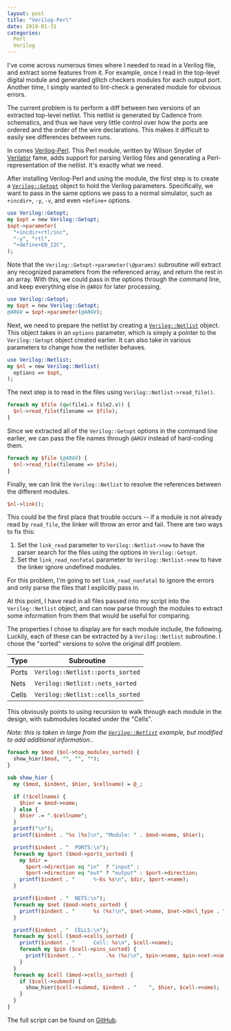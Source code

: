 ```yaml
---
layout: post
title: "Verilog-Perl"
date: 2019-01-31
categories:
  Perl
  Verilog
---
```


I've come across numerous times where I needed to read in a Verilog file, and extract some features from it. For example, once I read in the top-level digital module and generated glitch checkers modules for each output port. Another time, I simply wanted to lint-check a generated module for obvious errors.

The current problem is to perform a diff between two versions of an extracted top-level netlist. This netlist is generated by Cadence from schematics, and thus we have very little control over how the ports are ordered and the order of the wire declarations. This makes it difficult to easily see differences between runs.

In comes [Verilog-Perl](https://www.veripool.org/wiki/verilog-perl). This Perl module, written by Wilson Snyder of [Verilator](https://www.veripool.org/wiki/verilator) fame, adds support for parsing Verilog files and generating a Perl-representation of the netlist. It's exactly what we need.

After installing Verilog-Perl and using the module, the first step is to create a [`Verilog::Getopt`](https://metacpan.org/pod/Verilog::Getopt) object to hold the Verilog parameters. Specifically, we want to pass in the same options we pass to a normal simulator, such as `+incdir+`, `-y`, `-v`, and even `+define+` options.

```perl
use Verilog::Getopt;
my $opt = new Verilog::Getopt;
$opt->parameter(
  "+incdir+rtl/inc",
  "-y", "rtl",
  "+define+EN_I2C",
);
```

Note that the `Verilog::Getopt->parameter(\@params)` subroutine will extract any recognized parameters from the referenced array, and return the rest in an array. With this, we could pass in the options through the command line, and keep everything else in `@ARGV` for later processing.

```perl
use Verilog::Getopt;
my $opt = new Verilog::Getopt;
@ARGV = $opt->parameter(@ARGV);
```

Next, we need to prepare the netlist by creating a [`Verilog::Netlist`](https://metacpan.org/pod/Verilog::Netlist) object. This object takes in an `options` parameter, which is simply a pointer to the `Verilog::Getopt` object created earlier. It can also take in various parameters to change how the netlister behaves.

```perl
use Verilog::Netlist;
my $nl = new Verilog::Netlist(
  options => $opt,
);
```

The next step is to read in the files using `Verilog::Netlist->read_file()`.

```perl
foreach my $file (qw(file1.v file2.v)) {
  $nl->read_file(filename => $file);
}
```

Since we extracted all of the `Verilog::Getopt` options in the command line earlier, we can pass the file names through `@ARGV` instead of hard-coding them.

```perl
foreach my $file (@ARGV) {
  $nl->read_file(filename => $file);
}
```

Finally, we can link the `Verilog::Netlist` to resolve the references between the different modules.

```perl
$nl->link();
```

This could be the first place that trouble occurs -- if a module is not already read by `read_file`, the linker will throw an error and fail. There are two ways to fix this:

1. Set the `link_read` parameter to `Verilog::Netlist->new` to have the parser search for the files using the options in `Verilog::Getopt`.
2. Set the `link_read_nonfatal` parameter to `Verilog::Netlist->new` to have the linker ignore undefined modules.

For this problem, I'm going to set `link_read_nonfatal` to ignore the errors and only parse the files that I explicitly pass in.

At this point, I have read in all files passed into my script into the `Verilog::Netlist` object, and can now parse through the modules to extract some information from them that would be useful for comparing.

The properties I chose to display are for each module include, the following. Luckily, each of these can be extracted by a `Verilog::Netlist` subroutine. I chose the "sorted" versions to solve the original diff problem.

| Type | Subroutine |
|------|------------|
| Ports | `Verilog::Netlist::ports_sorted` |
| Nets | `Verilog::Netlist::nets_sorted` |
| Cells | `Verilog::Netlist::cells_sorted` |

This obviously points to using recursion to walk through each module in the design, with submodules located under the "Cells".

_Note: this is taken in large from the [`Verilog::Netlist`](https://metacpan.org/pod/Verilog::Netlist) example, but modified to add additional information._.

```perl
foreach my $mod ($nl->top_modules_sorted) {
  show_hier($mod, "", "", "");
}

sub show_hier {
  my ($mod, $indent, $hier, $cellname) = @_;

  if (!$cellname) {
    $hier = $mod->name;
  } else {
    $hier .= ".$cellname";
  }
  printf("\n");
  printf($indent . "%s [%s]\n", "Module: " . $mod->name, $hier);

  printf($indent . "  PORTS:\n");
  foreach my $port ($mod->ports_sorted) {
    my $dir =
      $port->direction eq "in"  ? "input" :
      $port->direction eq "out" ? "output" : $port->direction;
    printf($indent . "      %-6s %s\n", $dir, $port->name);
  }

  printf($indent . "  NETS:\n");
  foreach my $net ($mod->nets_sorted) {
    printf($indent . "      %s (%s)\n", $net->name, $net->decl_type . " " .$net->data_type);
  }

  printf($indent . "  CELLS:\n");
  foreach my $cell ($mod->cells_sorted) {
    printf($indent . "      Cell: %s\n", $cell->name);
    foreach my $pin ($cell->pins_sorted) {
      printf($indent . "        .%s (%s)\n", $pin->name, $pin->net->name);
    }
  }
  foreach my $cell ($mod->cells_sorted) {
    if ($cell->submod) {
      show_hier($cell->submod, $indent . "    ", $hier, $cell->name);
    }
  }
}
```

The full script can be found on [GitHub](https://github.com/cziesler/dump-verilog).
